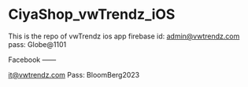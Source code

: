 # CiyaShop_vwTrendz_iOS
This is the repo of vwTrendz ios app
firebase id: admin@vwtrendz.com
pass: Globe@1101

Facebook ——

it@vwtrendz.com
Pass: BloomBerg2023
